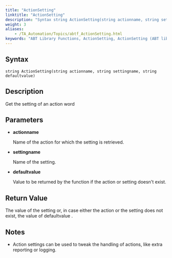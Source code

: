 ```yaml
--- 
title: "ActionSetting"
linktitle: "ActionSetting"
description: "Syntax string ActionSetting(string actionname, string settingname, string defaultvalue) Description Get the setting of an action word Parameters actionname Name of the action for which the setting is ..."
weight: 3
aliases: 
    - /TA_Automation/Topics/abtf_ActionSetting.html
keywords: "ABT Library Functions, ActionSetting, ActionSetting (ABT library function)"
---
```


## Syntax

`string ActionSetting(string actionname, string settingname, string defaultvalue)`

## Description

Get the setting of an action word

## Parameters

-   **actionname**

    Name of the action for which the setting is retrieved.

-   **settingname**

    Name of the setting.

-   **defaultvalue**

    Value to be returned by the function if the action or setting doesn't exist.


## Return Value

The value of the setting or, in case either the action or the setting does not exist, the value of defaultvalue .

## Notes

-   Action settings can be used to tweak the handling of actions, like extra reporting or logging.





